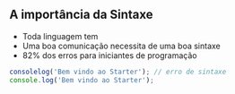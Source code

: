 ## A importância da Sintaxe

* Toda linguagem tem
* Uma boa comunicação necessita de uma boa sintaxe
* 82% dos erros para iniciantes de programação

```js
consolelog('Bem vindo ao Starter'); // erro de sintaxe
console.log('Bem vindo ao Starter');
```